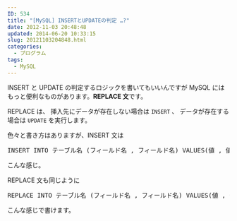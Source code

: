 ```yaml
---
ID: 534
title: "[MySQL] INSERTとUPDATEの判定 …?"
date: 2012-11-03 20:48:48
updated: 2014-06-20 10:33:15
slug: 20121103204848.html
categories:
  - プログラム
tags:
  - MySQL
---
```


INSERT と UPDATE の判定するロジックを書いてもいいんですが
MySQL にはもっと便利なものがあります。<strong>REPLACE 文</strong>です。

<!--more-->

REPLACE は、
挿入先にデータが存在しない場合は <code>INSERT</code> 、
データが存在する場合は <code>UPDATE</code> を実行します。

色々と書き方はありますが、INSERT 文は

<pre class="prettyprint linenums lang-sql">INSERT INTO テーブル名 (フィールド名 , フィールド名) VALUES(値 , 値);</pre>

こんな感じ。

REPLACE 文も同じように

<pre class="prettyprint linenums lang-sql">REPLACE INTO テーブル名 (フィールド名 , フィールド名) VALUES(値 , 値);</pre>

こんな感じで書けます。
